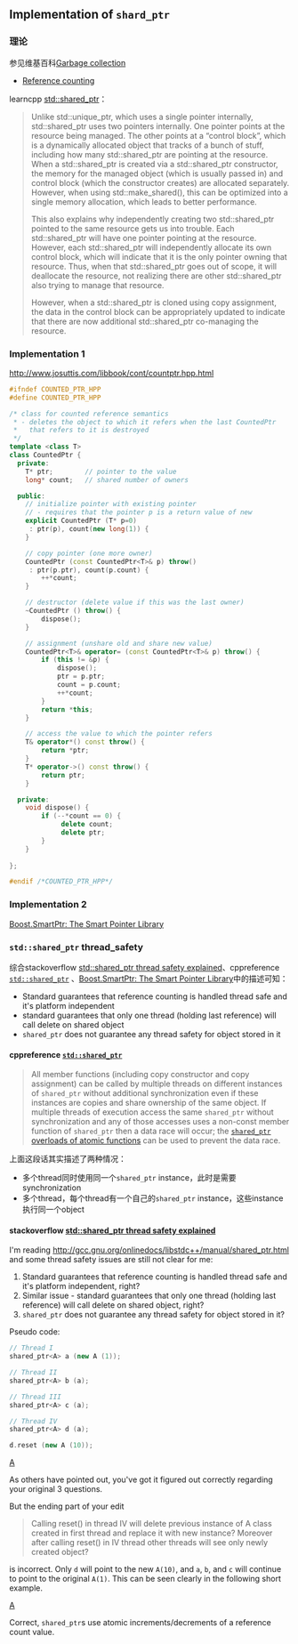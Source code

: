 

## Implementation of `shard_ptr`

### 理论

参见维基百科[Garbage collection](https://en.wikipedia.org/wiki/Garbage_collection_(computer_science)) 

- [Reference counting](https://en.wikipedia.org/wiki/Reference_counting)

learncpp [std::shared_ptr](https://www.learncpp.com/cpp-tutorial/15-6-stdshared_ptr/)：

> Unlike std::unique_ptr, which uses a single pointer internally, std::shared_ptr uses two pointers internally. One pointer points at the resource being managed. The other points at a “control block”, which is a dynamically allocated object that tracks of a bunch of stuff, including how many std::shared_ptr are pointing at the resource. When a std::shared_ptr is created via a std::shared_ptr constructor, the memory for the managed object (which is usually passed in) and control block (which the constructor creates) are allocated separately. However, when using std::make_shared(), this can be optimized into a single memory allocation, which leads to better performance.
>
> This also explains why independently creating two std::shared_ptr pointed to the same resource gets us into trouble. Each std::shared_ptr will have one pointer pointing at the resource. However, each std::shared_ptr will independently allocate its own control block, which will indicate that it is the only pointer owning that resource. Thus, when that std::shared_ptr goes out of scope, it will deallocate the resource, not realizing there are other std::shared_ptr also trying to manage that resource.
>
> However, when a std::shared_ptr is cloned using copy assignment, the data in the control block can be appropriately updated to indicate that there are now additional std::shared_ptr co-managing the resource.



### Implementation 1

http://www.josuttis.com/libbook/cont/countptr.hpp.html

```c++
#ifndef COUNTED_PTR_HPP
#define COUNTED_PTR_HPP

/* class for counted reference semantics
 * - deletes the object to which it refers when the last CountedPtr
 *   that refers to it is destroyed
 */
template <class T>
class CountedPtr {
  private:
    T* ptr;        // pointer to the value
    long* count;   // shared number of owners

  public:
    // initialize pointer with existing pointer
    // - requires that the pointer p is a return value of new
    explicit CountedPtr (T* p=0)
     : ptr(p), count(new long(1)) {
    }

    // copy pointer (one more owner)
    CountedPtr (const CountedPtr<T>& p) throw()
     : ptr(p.ptr), count(p.count) {
        ++*count;
    }

    // destructor (delete value if this was the last owner)
    ~CountedPtr () throw() {
        dispose();
    }

    // assignment (unshare old and share new value)
    CountedPtr<T>& operator= (const CountedPtr<T>& p) throw() {
        if (this != &p) {
            dispose();
            ptr = p.ptr;
            count = p.count;
            ++*count;
        }
        return *this;
    }

    // access the value to which the pointer refers
    T& operator*() const throw() {
        return *ptr;
    }
    T* operator->() const throw() {
        return ptr;
    }

  private:
    void dispose() {
        if (--*count == 0) {
             delete count;
             delete ptr;
        }
    }
    
};

#endif /*COUNTED_PTR_HPP*/
```

### Implementation 2

[Boost.SmartPtr: The Smart Pointer Library](https://www.boost.org/doc/libs/1_72_0/libs/smart_ptr/doc/html/smart_ptr.html)





### `std::shared_ptr` thread_safety

综合stackoverflow [std::shared_ptr thread safety explained](https://stackoverflow.com/questions/9127816/stdshared-ptr-thread-safety-explained)、cppreference [`std::shared_ptr`](https://en.cppreference.com/w/cpp/memory/shared_ptr) 、[Boost.SmartPtr: The Smart Pointer Library](https://www.boost.org/doc/libs/1_72_0/libs/smart_ptr/doc/html/smart_ptr.html)中的描述可知：

- Standard guarantees that reference counting is handled thread safe and it's platform independent
- standard guarantees that only one thread (holding last reference) will call delete on shared object
- `shared_ptr` does not guarantee any thread safety for object stored in it

#### cppreference [`std::shared_ptr`](https://en.cppreference.com/w/cpp/memory/shared_ptr) 

> All member functions (including copy constructor and copy assignment) can be called by multiple threads on different instances of `shared_ptr` without additional synchronization even if these instances are copies and share ownership of the same object. If multiple threads of execution access the same `shared_ptr` without synchronization and any of those accesses uses a non-const member function of `shared_ptr` then a data race will occur; the [`shared_ptr` overloads of atomic functions](https://en.cppreference.com/w/cpp/memory/shared_ptr/atomic) can be used to prevent the data race.

上面这段话其实描述了两种情况：

- 多个thread同时使用同一个`shared_ptr` instance，此时是需要synchronization 
- 多个thread，每个thread有一个自己的`shared_ptr` instance，这些instance执行同一个object

#### stackoverflow [std::shared_ptr thread safety explained](https://stackoverflow.com/questions/9127816/stdshared-ptr-thread-safety-explained)

I'm reading http://gcc.gnu.org/onlinedocs/libstdc++/manual/shared_ptr.html and some thread safety issues are still not clear for me:

1. Standard guarantees that reference counting is handled thread safe and it's platform independent, right?
2. Similar issue - standard guarantees that only one thread (holding last reference) will call delete on shared object, right?
3. `shared_ptr` does not guarantee any thread safety for object stored in it?

Pseudo code:

```cpp
// Thread I
shared_ptr<A> a (new A (1));

// Thread II
shared_ptr<A> b (a);

// Thread III
shared_ptr<A> c (a);

// Thread IV
shared_ptr<A> d (a);

d.reset (new A (10));
```

[A](https://stackoverflow.com/a/13639645)

As others have pointed out, you've got it figured out correctly regarding your original 3 questions.

But the ending part of your edit

> Calling reset() in thread IV will delete previous instance of A class created in first thread and replace it with new instance? Moreover after calling reset() in IV thread other threads will see only newly created object?

is incorrect. Only `d` will point to the new `A(10)`, and `a`, `b`, and `c` will continue to point to the original `A(1)`. This can be seen clearly in the following short example.

[A](https://stackoverflow.com/a/9133225)

Correct, `shared_ptr`s use atomic increments/decrements of a reference count value.

